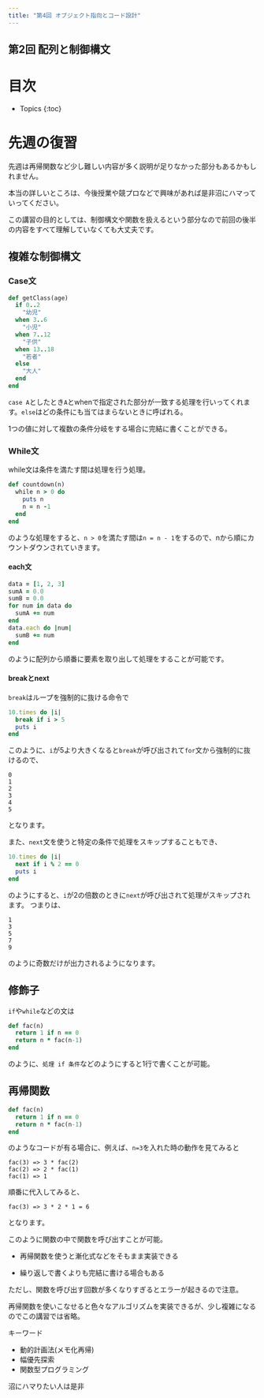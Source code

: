 ```yaml
---
title: "第4回 オブジェクト指向とコード設計"
---
```


## 第2回 配列と制御構文

# 目次

* Topics
{:toc}

# 先週の復習

先週は再帰関数など少し難しい内容が多く説明が足りなかった部分もあるかもしれません。

本当の詳しいところは、今後授業や競プロなどで興味があれば是非沼にハマっていってください。

この講習の目的としては、制御構文や関数を扱えるという部分なので前回の後半の内容をすべて理解していなくても大丈夫です。

## 複雑な制御構文

### Case文

```ruby
def getClass(age)
  if 0..2
    "幼児"
  when 3..6
    "小児"
  when 7..12
    "子供"
  when 13..18
    "若者"
  else
    "大人"
  end
end
```

`case A`としたとき`A`とwhenで指定された部分が一致する処理を行いってくれます。`else`はどの条件にも当てはまらないときに呼ばれる。

1つの値に対して複数の条件分岐をする場合に完結に書くことができる。

### While文

while文は条件を満たす間は処理を行う処理。

```ruby
def countdown(n)
  while n > 0 do
    puts n
    n = n -1
  end
end
```

のような処理をすると、`n > 0`を満たす間は`n = n - 1`をするので、nから順にカウントダウンされていきます。

#### each文

```ruby
data = [1, 2, 3]
sumA = 0.0
sumB = 0.0
for num in data do
  sumA += num
end
data.each do |num|
  sumB += num
end
```

のように配列から順番に要素を取り出して処理をすることが可能です。

#### breakとnext

`break`はループを強制的に抜ける命令で

```ruby
10.times do |i|
  break if i > 5
  puts i
end
```

このように、`i`が5より大きくなると`break`が呼び出されて`for`文から強制的に抜けるので、

```
0
1
2
3
4
5
```
となります。

また、`next`文を使うと特定の条件で処理をスキップすることもでき、

```ruby
10.times do |i|
  next if i % 2 == 0
  puts i
end
```

のようにすると、`i`が2の倍数のときに`next`が呼び出されて処理がスキップされます。
つまりは、

```
1
3
5
7
9
```

のように奇数だけが出力されるようになります。

## 修飾子

`if`や`while`などの文は

```ruby
def fac(n)
  return 1 if n == 0
  return n * fac(n-1)
end
```

のように、`処理 if 条件`などのようにすると1行で書くことが可能。

## 再帰関数

```ruby
def fac(n)
  return 1 if n == 0
  return n * fac(n-1)
end
```

のようなコードが有る場合に、例えば、`n=3`を入れた時の動作を見てみると

```
fac(3) => 3 * fac(2)
fac(2) => 2 * fac(1)
fac(1) => 1
```

順番に代入してみると、

```
fac(3) => 3 * 2 * 1 = 6
```

となります。

このように関数の中で関数を呼び出すことが可能。

- 再帰関数を使うと漸化式などをそもまま実装できる

- 繰り返しで書くよりも完結に書ける場合もある

ただし、関数を呼び出す回数が多くなりすぎるとエラーが起きるので注意。

再帰関数を使いこなせると色々なアルゴリズムを実装できるが、少し複雑になるのでこの講習では省略。

キーワード
- 動的計画法(メモ化再帰)
- 幅優先探索
- 関数型プログラミング

沼にハマりたい人は是非



